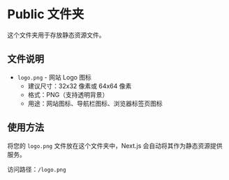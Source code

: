 # Public 文件夹

这个文件夹用于存放静态资源文件。

## 文件说明

- `logo.png` - 网站 Logo 图标
  - 建议尺寸：32x32 像素或 64x64 像素
  - 格式：PNG（支持透明背景）
  - 用途：网站图标、导航栏图标、浏览器标签页图标

## 使用方法

将您的 `logo.png` 文件放在这个文件夹中，Next.js 会自动将其作为静态资源提供服务。

访问路径：`/logo.png`
